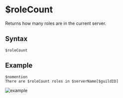 # $roleCount
Returns how many roles are in the current server.

## Syntax
```
$roleCount
```

## Example
```
$nomention
There are $roleCount roles in $serverName[$guildID]
```

![example](https://imgur.com/cyGQeVT.png)
